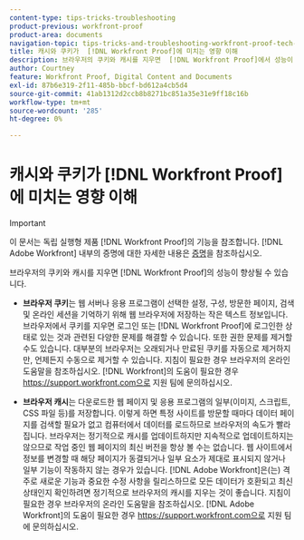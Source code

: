 ```yaml
---
content-type: tips-tricks-troubleshooting
product-previous: workfront-proof
product-area: documents
navigation-topic: tips-tricks-and-troubleshooting-workfront-proof-tech-corner
title: 캐시와 쿠키가  [!DNL Workfront Proof]에 미치는 영향 이해
description: 브라우저의 쿠키와 캐시를 지우면  [!DNL Workfront Proof]에서 성능이 향상될 수 있습니다.
author: Courtney
feature: Workfront Proof, Digital Content and Documents
exl-id: 87b6e319-2f11-485b-bbcf-bd612a4cb5d4
source-git-commit: 41ab1312d2ccb8b8271bc851a35e31e9ff18c16b
workflow-type: tm+mt
source-wordcount: '285'
ht-degree: 0%

---
```


# 캐시와 쿠키가 [!DNL Workfront Proof]에 미치는 영향 이해

>[!IMPORTANT]
>
>이 문서는 독립 실행형 제품 [!DNL Workfront Proof]의 기능을 참조합니다. [!DNL Adobe Workfront] 내부의 증명에 대한 자세한 내용은 [증명](../../../review-and-approve-work/proofing/proofing.md)을 참조하십시오.

브라우저의 쿠키와 캐시를 지우면 [!DNL Workfront Proof]의 성능이 향상될 수 있습니다.

* **브라우저 쿠키**&#x200B;는 웹 서버나 응용 프로그램이 선택한 설정, 구성, 방문한 페이지, 검색 및 온라인 세션을 기억하기 위해 웹 브라우저에 저장하는 작은 텍스트 정보입니다.
브라우저에서 쿠키를 지우면 로그인 또는 [!DNL Workfront Proof]에 로그인한 상태로 있는 것과 관련된 다양한 문제를 해결할 수 있습니다. 또한 권한 문제를 제거할 수도 있습니다. 대부분의 브라우저는 오래되거나 만료된 쿠키를 자동으로 제거하지만, 언제든지 수동으로 제거할 수 있습니다. 지침이 필요한 경우 브라우저의 온라인 도움말을 참조하십시오. [!DNL Workfront]의 도움이 필요한 경우 https://support.workfront.com으로 지원 팀에 문의하십시오.

* **브라우저 캐시**&#x200B;는 다운로드한 웹 페이지 및 응용 프로그램의 일부(이미지, 스크립트, CSS 파일 등)를 저장합니다. 이렇게 하면 특정 사이트를 방문할 때마다 데이터 페이지를 검색할 필요가 없고 컴퓨터에서 데이터를 로드하므로 브라우저의 속도가 빨라집니다.
브라우저는 정기적으로 캐시를 업데이트하지만 지속적으로 업데이트하지는 않으므로 작업 중인 웹 페이지의 최신 버전을 항상 볼 수는 없습니다. 웹 사이트에서 정보를 변경할 때 해당 페이지가 동결되거나 일부 요소가 제대로 표시되지 않거나 일부 기능이 작동하지 않는 경우가 있습니다.
  [!DNL Adobe Workfront]은(는) 격주로 새로운 기능과 중요한 수정 사항을 릴리스하므로 모든 데이터가 호환되고 최신 상태인지 확인하려면 정기적으로 브라우저의 캐시를 지우는 것이 좋습니다. 지침이 필요한 경우 브라우저의 온라인 도움말을 참조하십시오. [!DNL Adobe Workfront]의 도움이 필요한 경우 https://support.workfront.com으로 지원 팀에 문의하십시오.
